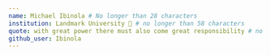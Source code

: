 ```yaml
---
name: Michael Ibinola # No longer than 28 characters
institution: Landmark University 🚩 # no longer than 58 characters
quote: with great power there must also come great responsibility # no longer than 100 characters, avoid using quotes(") to guarantee the format remains the same.
github_user: Ibinola
---
```

